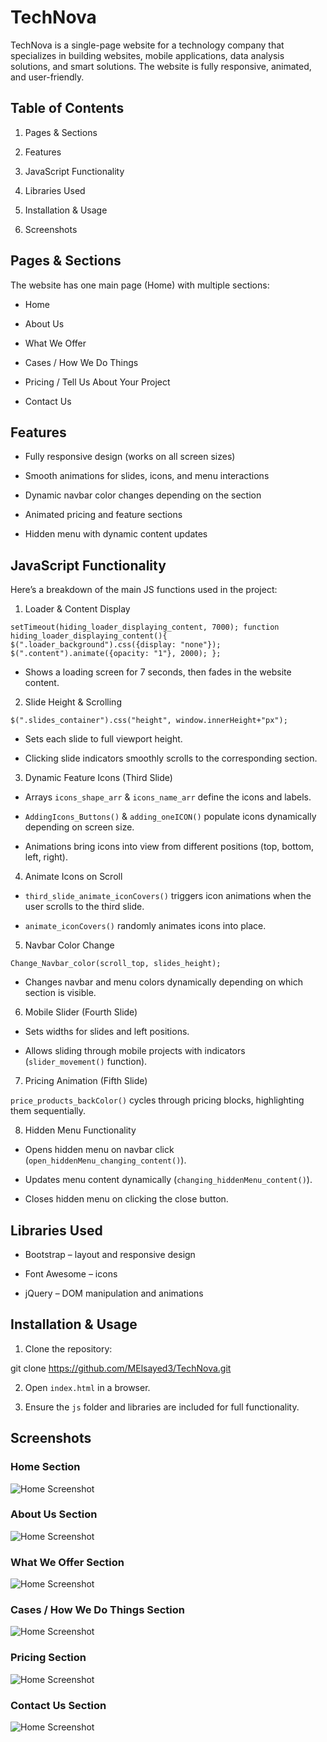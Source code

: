 # TechNova

TechNova is a single-page website for a technology company that specializes in building websites, mobile applications, data analysis solutions, and smart solutions. The website is fully responsive, animated, and user-friendly.

## Table of Contents

1. Pages & Sections

1. Features

1. JavaScript Functionality

1. Libraries Used

1. Installation & Usage

1. Screenshots

## Pages & Sections

The website has one main page (Home) with multiple sections:

* Home

* About Us

* What We Offer

* Cases / How We Do Things

* Pricing / Tell Us About Your Project

* Contact Us

## Features

* Fully responsive design (works on all screen sizes)

* Smooth animations for slides, icons, and menu interactions

* Dynamic navbar color changes depending on the section

* Animated pricing and feature sections

* Hidden menu with dynamic content updates

## JavaScript Functionality

Here’s a breakdown of the main JS functions used in the project:

1. Loader & Content Display

`setTimeout(hiding_loader_displaying_content, 7000);
function hiding_loader_displaying_content(){
    $(".loader_background").css({display: "none"});
    $(".content").animate({opacity: "1"}, 2000);
};`


* Shows a loading screen for 7 seconds, then fades in the website content.
2. Slide Height & Scrolling

`$(".slides_container").css("height", window.innerHeight+"px");`


* Sets each slide to full viewport height.

* Clicking slide indicators smoothly scrolls to the corresponding section.

3. Dynamic Feature Icons (Third Slide)

* Arrays `icons_shape_arr` & `icons_name_arr` define the icons and labels.

* `AddingIcons_Buttons()` & `adding_oneICON()` populate icons dynamically depending on screen size.

* Animations bring icons into view from different positions (top, bottom, left, right).

4. Animate Icons on Scroll

* `third_slide_animate_iconCovers()` triggers icon animations when the user scrolls to the third slide.

* `animate_iconCovers()` randomly animates icons into place.

5. Navbar Color Change

`Change_Navbar_color(scroll_top, slides_height);`


* Changes navbar and menu colors dynamically depending on which section is visible.

6. Mobile Slider (Fourth Slide)

* Sets widths for slides and left positions.

* Allows sliding through mobile projects with indicators (`slider_movement()` function).

7. Pricing Animation (Fifth Slide)

`price_products_backColor()` cycles through pricing blocks, highlighting them sequentially.

8. Hidden Menu Functionality

* Opens hidden menu on navbar click (`open_hiddenMenu_changing_content()`).

* Updates menu content dynamically (`changing_hiddenMenu_content()`).

* Closes hidden menu on clicking the close button.

## Libraries Used

* Bootstrap
 – layout and responsive design

* Font Awesome
 – icons

* jQuery
 – DOM manipulation and animations

## Installation & Usage

1. Clone the repository:

git clone <https://github.com/MElsayed3/TechNova.git>


2. Open `index.html` in a browser.

3. Ensure the `js` folder and libraries are included for full functionality.

## Screenshots
### Home Section
![Home Screenshot](screenshots/home.jpg)

### About Us Section
![Home Screenshot](screenshots/about.jpg)

### What We Offer Section
![Home Screenshot](screenshots/whatweoffer.jpg)

### Cases / How We Do Things Section
![Home Screenshot](screenshots/cases.jpg)

### Pricing Section
![Home Screenshot](screenshots/pricing.jpg)

### Contact Us Section
![Home Screenshot](screenshots/contact.jpg)